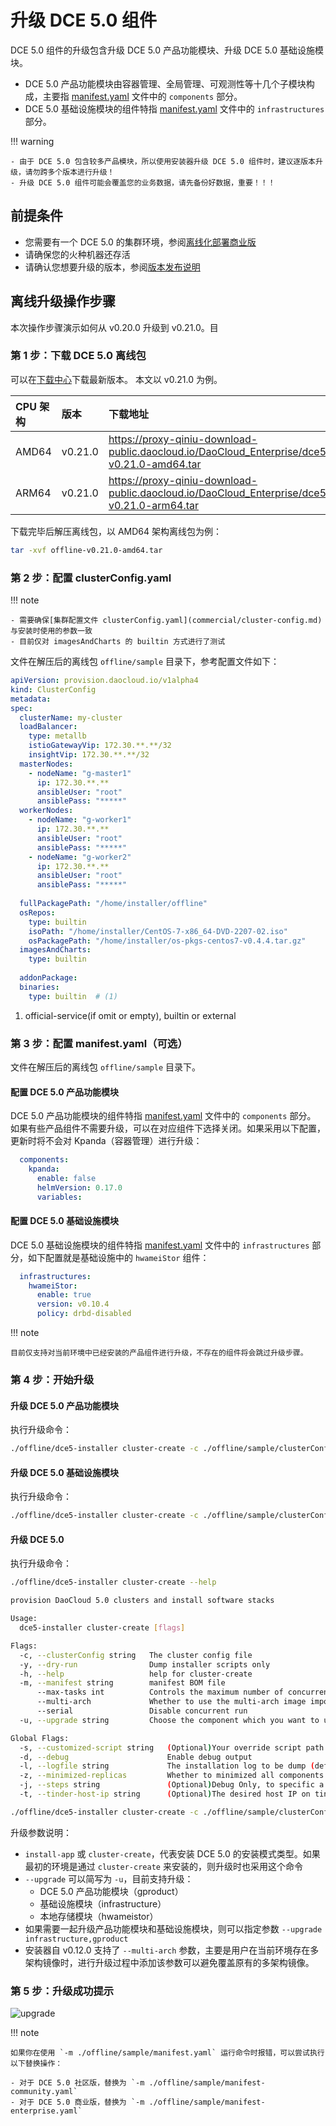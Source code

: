 # 升级 DCE 5.0 组件

DCE 5.0 组件的升级包含升级 DCE 5.0 产品功能模块、升级 DCE 5.0 基础设施模块。

- DCE 5.0 产品功能模块由容器管理、全局管理、可观测性等十几个子模块构成，主要指
  [manifest.yaml](commercial/manifest.md) 文件中的 `components` 部分。
- DCE 5.0 基础设施模块的组件特指 [manifest.yaml](commercial/manifest.md) 文件中的 `infrastructures` 部分。

!!! warning

    - 由于 DCE 5.0 包含较多产品模块，所以使用安装器升级 DCE 5.0 组件时，建议逐版本升级，请勿跨多个版本进行升级！
    - 升级 DCE 5.0 组件可能会覆盖您的业务数据，请先备份好数据，重要！！！

## 前提条件

- 您需要有一个 DCE 5.0 的集群环境，参阅[离线化部署商业版](commercial/start-install.md)
- 请确保您的火种机器还存活
- 请确认您想要升级的版本，参阅[版本发布说明](release-notes.md)

## 离线升级操作步骤

本次操作步骤演示如何从 v0.20.0 升级到 v0.21.0。目

### 第 1 步：下载 DCE 5.0 离线包

可以在[下载中心](../download/index.md)下载最新版本。
本文以 v0.21.0 为例。

| CPU 架构 | 版本   | 下载地址 |
| :------- | :---- | :----- |
| AMD64    | v0.21.0 | https://proxy-qiniu-download-public.daocloud.io/DaoCloud_Enterprise/dce5/offline-v0.21.0-amd64.tar |
| ARM64    | v0.21.0 | https://proxy-qiniu-download-public.daocloud.io/DaoCloud_Enterprise/dce5/offline-v0.21.0-arm64.tar |

下载完毕后解压离线包，以 AMD64 架构离线包为例：

```bash
tar -xvf offline-v0.21.0-amd64.tar
```

### 第 2 步：配置 clusterConfig.yaml

!!! note

    - 需要确保[集群配置文件 clusterConfig.yaml](commercial/cluster-config.md) 与安装时使用的参数一致
    - 目前仅对 imagesAndCharts 的 builtin 方式进行了测试

文件在解压后的离线包 `offline/sample` 目录下，参考配置文件如下：

```yaml title="clusterConfig.yaml"
apiVersion: provision.daocloud.io/v1alpha4
kind: ClusterConfig
metadata:
spec:
  clusterName: my-cluster
  loadBalancer:
    type: metallb 
    istioGatewayVip: 172.30.**.**/32 
    insightVip: 172.30.**.**/32      
  masterNodes:
    - nodeName: "g-master1" 
      ip: 172.30.**.**
      ansibleUser: "root"
      ansiblePass: "*****"
  workerNodes:
    - nodeName: "g-worker1"
      ip: 172.30.**.**
      ansibleUser: "root"
      ansiblePass: "*****"
    - nodeName: "g-worker2"
      ip: 172.30.**.**
      ansibleUser: "root"
      ansiblePass: "*****"
 
  fullPackagePath: "/home/installer/offline"
  osRepos:
    type: builtin
    isoPath: "/home/installer/CentOS-7-x86_64-DVD-2207-02.iso"
    osPackagePath: "/home/installer/os-pkgs-centos7-v0.4.4.tar.gz"
  imagesAndCharts:
    type: builtin
 
  addonPackage:
  binaries:
    type: builtin  # (1)
```

1. official-service(if omit or empty), builtin or external

### 第 3 步：配置 manifest.yaml（可选）

文件在解压后的离线包 `offline/sample` 目录下。

#### 配置 DCE 5.0 产品功能模块

DCE 5.0 产品功能模块的组件特指 [manifest.yaml](commercial/manifest.md) 文件中的 `components` 部分。
如果有些产品组件不需要升级，可以在对应组件下选择关闭。如果采用以下配置，更新时将不会对 Kpanda（容器管理）进行升级：

```yaml title="manifest.yaml"
  components:
    kpanda:
      enable: false
      helmVersion: 0.17.0
      variables:
```

#### 配置 DCE 5.0 基础设施模块

DCE 5.0 基础设施模块的组件特指 [manifest.yaml](commercial/manifest.md) 文件中的 `infrastructures` 部分，如下配置就是基础设施中的 `hwameiStor` 组件：

```yaml title="manifest.yaml"
  infrastructures:
    hwameiStor:
      enable: true
      version: v0.10.4
      policy: drbd-disabled
```

!!! note

    目前仅支持对当前环境中已经安装的产品组件进行升级，不存在的组件将会跳过升级步骤。

### 第 4 步：开始升级

#### 升级 DCE 5.0 产品功能模块

执行升级命令：

```bash
./offline/dce5-installer cluster-create -c ./offline/sample/clusterConfig.yaml -m ./offline/sample/manifest.yaml --upgrade gproduct
```

#### 升级 DCE 5.0 基础设施模块

执行升级命令：

```bash
./offline/dce5-installer cluster-create -c ./offline/sample/clusterConfig.yaml -m ./offline/sample/manifest.yaml --upgrade infrastructure
```

#### 升级 DCE 5.0

执行升级命令：

```bash
./offline/dce5-installer cluster-create --help

provision DaoCloud 5.0 clusters and install software stacks

Usage:
  dce5-installer cluster-create [flags]

Flags:
  -c, --clusterConfig string   The cluster config file
  -y, --dry-run                Dump installer scripts only
  -h, --help                   help for cluster-create
  -m, --manifest string        manifest BOM file
      --max-tasks int          Controls the maximum number of concurrent tasks. Must be positive number. (default 4)
      --multi-arch             Whether to use the multi-arch image import mode.
      --serial                 Disable concurrent run
  -u, --upgrade string         Choose the component which you want to upgrade, for example  tinder,cluster,infrastructure,hwameistor,middleware,gproduct,addon .

Global Flags:
  -s, --customized-script string   (Optional)Your override script path
  -d, --debug                      Enable debug output
  -l, --logfile string             The installation log to be dump (default "/var/log/dce5.log")
  -z, --minimized-replicas         Whether to minimized all components replicas as small as possible.
  -j, --steps string               (Optional)Debug Only, to specific a range of steps to be executed(format, 2+;  1,2,4; 3 ) (default "1+")
  -t, --tinder-host-ip string      (Optional)The desired host IP on tinder node if it is not on default route.

./offline/dce5-installer cluster-create -c ./offline/sample/clusterConfig.yaml -m ./offline/sample/manifest.yaml --upgrade infrastructure,gproduct
```

升级参数说明：

- `install-app` 或 `cluster-create`，代表安装 DCE 5.0 的安装模式类型。如果最初的环境是通过 `cluster-create` 来安装的，则升级时也采用这个命令
- `--upgrade` 可以简写为 `-u`，目前支持升级：
    - DCE 5.0 产品功能模块（gproduct）
    - 基础设施模块（infrastructure）
    - 本地存储模块（hwameistor）
- 如果需要一起升级产品功能模块和基础设施模块，则可以指定参数 `--upgrade infrastructure,gproduct`
- 安装器自 v0.12.0 支持了 `--multi-arch` 参数，主要是用户在当前环境存在多架构镜像时，进行升级过程中添加该参数可以避免覆盖原有的多架构镜像。

### 第 5 步：升级成功提示

![upgrade](https://docs.daocloud.io/daocloud-docs-images/docs/install/images/upgrade.png)

!!! note

    如果你在使用 `-m ./offline/sample/manifest.yaml` 运行命令时报错，可以尝试执行以下替换操作：

    - 对于 DCE 5.0 社区版，替换为 `-m ./offline/sample/manifest-community.yaml`  
    - 对于 DCE 5.0 商业版，替换为 `-m ./offline/sample/manifest-enterprise.yaml`
